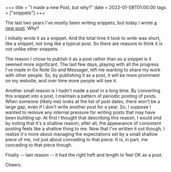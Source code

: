 +++
title = "I made a new Post, but why?"
date = 2022-01-08T01:00:00
tags = ["snippets"]
+++

The last two years I've mostly been writing snippets, but today I wrote [a new post](/post/2022-01-08-new-messager-setup). Why?

I initially wrote it as a snippet.
And the total time it took to write was short, like a snippet, not long like a typical post.
So there are reasons to think it is not unlike other snippets.

The reason I chose to publish it as a post rather than as a snippet is it seemed more significant.
The last few days, playing with all the progress I've made in Go Note Go and Messager, left me wanting to share my work with other people. So, by publishing it as a post, it will be more prominent on my website, and over time more people will see it.

Another small reason is I hadn't made a post in a long time. By converting this snippet into a post, I maintain a pattern of periodic posting of posts. When someone (likely me) looks at the list of post dates, there won't be a large gap, even if I don't write another post for a year.
So, I suppose I wanted to remove any internal pressure for writing posts that may have been building up.
At first I thought that describing this reason, I would end by noting that it's a shallow reason;
after all, the appearance of consistent posting feels like a shallow thing to me.
Now that I've written it out though, I realize it's more about managing the expectations set by a small shallow piece of me, not just about conceding to that piece.
It is, in part, me conceding to that piece though.

Finally -- last reason -- it had the right heft and length to feel OK as a post.

Cheers.

